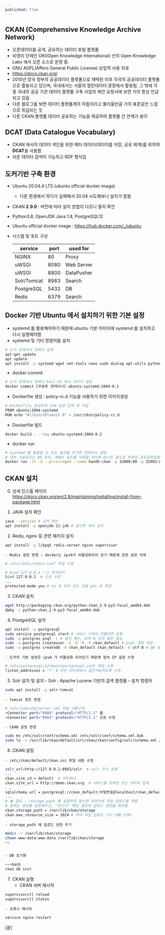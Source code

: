 ```yaml
---
published: true
---
```

## CKAN (Comprehensive Knowledge Archive Network)
  - 오픈데이터를 공개, 공유하는 데이터 포털 플랫폼
  - 비영리 단체인 OKI(Open Knowledge International) 산의 Open Knowledge Labs 에서 오픈 소스로 운영 중. 
  - GNU AGPL(Affero General Public License) 상업적 사용 자유
  - https://docs.ckan.org/
  - 2010년 영국 정부의 공공데이터 플랫폼으로 채택된 이후 각국의 공공데이터 플랫폼으로 활용되고 있으며, 국내에서는 서울의 열린데이터 광장에서 활용됨. 그 밖에 각종 국내의 공공 기관 데이터 플랫폼 구축 사업의 제안 요청서에 보면 거의 항상 언급되고 있음
  - 다른 블로그를 보면 데이터 플랫폼계의 하둡이라고 불리울만큼 거의 표준같은 느낌으로 취급되는 듯
  - 다른 CKAN 플랫폼 데이터 공유하는 기능을 제공하여 플랫폼 간 연계가 용이


## DCAT (Data Catalogue Vocabulary)
  - CKAN 에서의 데이터 색인을 위한 메타 데이터(데이터를 저장, 공유 체계)를 위하여 **DCAT**을 사용함
  - 쉬운 데이터 검색이 가능하고 RDF 형식임


## 도커기반 구축 환경
  - Ubuntu 20.04.4 LTS (ubuntu official docker image)
    - 다른 환경에서 하다가 실패해서 20.04 시도해보니 설치가 잘됨
  - CKAN **2.9.0** : 버전에 따라 설치 방법이 다르니 필히 확인
  - Python3.8, OpenJDK Java 1.8, PostgreSQL12
  - Ubuntu official docker image : https://hub.docker.com/_/ubuntu
  - 시스템 및 포트 구성
   
    |service|port|used for|
    |----|--|---|
    |NGINX|80|Proxy|
    |uWSGI|8080|Web Server|
    |uWSGI|8800|DataPusher|
    |Solr/Tomcat|8983|Search|
    |PostgreSQL|5432|DB|
    |Redis|6379|Search|

## Docker 기반 Ubuntu 에서 설치하기 위한 기본 설정
  - systemd 를 활용해야하기 때문에 ubuntu 기본 이미지에 systemd 를 설치하고 다시 실행해야함
  - systemd 및 기타 명령어들 설치
  
  ~~~bash
  # 도커 컨테이너 안에서 실행
  apt-get update
  apt update
  apt install -y systemd wget net-tools nano sudo dialog apt-utils python3 python3-setuptools libpython3.8
  ~~~
  
  - docker commit
  
  ~~~bash
  # 도커 컨테이너 밖에서 host OS 에서 이미지 생성
  docker commit [우분투 컨테이너] ubuntu-systemd:2004-0.1
  ~~~
  
  - Dockerfile 생성 : policy-rc.d 기능을 사용하기 위한 이미지생성
  
  ~~~bash
  # Dockerfile 생성하여 아래 설정 입력 후 저장
  FROM ubuntu:2004-systemd
  RUN echo "#!/bin/sh\nexit 0" > /usr/sbin/policy-rc.d
  ~~~
  
  - Dockerfile 빌드 
  
  ~~~bash
  docker build . --tag ubuntu-systemd:2004-0.2
  ~~~
  
  - docker run
  
  ~~~bash
  # systemd 를 활용할 수 있는 옵션들 추가한 컨테이너 생성
  # 내부 사용포트는 80 포트, 8983 포트를 사용할 것이며 테스트 용도로 외부로 포트포워딩함
  docker run -it -d --privileged --name handh-ckan -p 32080:80 -p 32983:8983 ubuntu-systemd:2004-0.2 /lib/systemd/systemd
  ~~~

## CKAN 설치
  0. 상세 인스톨 페이지
  https://docs.ckan.org/en/2.8/maintaining/installing/install-from-package.html

  1. JAVA 설치 확인
    
  ~~~bash
  java --version # 설치 확인
  apt install -y openjdk-11-jdk # 없으면 자바 설치
  ~~~

  2. Redis, nginx 등 관련 패키지 설치
  
  ~~~bash
  apt install -y libpq5 redis-server nginx supervisor
  ~~~
  
    - Redis 설정 변경 : docker는 ipv6가 비활성화되어 있기 때문에 관련 설정 삭제
  
  ~~~bash
  # /etc/redis/redis.conf 파일 수정
  
  # bind 127.0.0.1 ::1 주석처리
  bind 127.0.0.1  # 으로 수정
  ...
  protected-mode yes # no 로 되어 있는 것을 yes 로 변경
  ~~~
  
  3. CKAN 설치 
  
  ~~~bash
  wget http://packaging.ckan.org/python-ckan_2.9-py3-focal_amd64.deb
  dpkg -i python-ckan_2.9-py3-focal_amd64.deb
  ~~~
  
  4. PostgreSQL 설치
  
  ~~~bash
  apt install -y postgresql
  sudo service postgresql start # 서비스 시작이 안됐다면 실행
  sudo -u postgres psql -l # 설치 확인, UTF-8 인지 확인 필요
  sudo -u postgres createuser -S -D -R -P ckan_default # psql 계정 생성
  sudo -u postgres createdb -O ckan_default ckan_default -E utf-8 # DB 생성
  ~~~
  
    - 도커의 기본 설정은 ipv6 가 비활성화 되어있기 때문에 접속 IP 설정 수정
  
  ~~~bash
  # /etc/postgresql/12/main/postgresql.conf 파일 수정
  listen_addresses = '*' # 모든 아이피에서 접근가능하도록 수정
  ~~~
  
  
  5. Solr 설치 및 설치
    - Solr : Apache Lucene 기반의 검색 플랫폼
    - 설치 명령어
    
  ~~~bash
  sudo apt install -y solr-tomcat
  ~~~
     
    - tomcat 포트 변경
 
  ~~~bash
  # /etc/tomcat9/server.xml 파일 내용수정
  <Connector port="8080" protocol="HTTP/1.1" 를
  <Connector port="8983" protocol="HTTP/1.1" 으로 수정
  ~~~
 
  
    - CKAN 설정 변경
    
  ~~~bash
  sudo mv /etc/solr/conf/schema.xml /etc/solr/conf/schema.xml.bak
sudo ln -s /usr/lib/ckan/default/src/ckan/ckan/config/solr/schema.xml /etc/solr/conf/schema.xml
  ~~~
  
  6. CKAN 설정
    
    - /etc/ckan/default/ckan.ini 파일 내용 수정
  
  ~~~bash
  solr_url=http://127.0.0.1:8983/solr  # solr 주소 등록
  ...
  ckan.site_id = default  # 아무꺼나
  ckan.site_url = http://demo.ckan.org  # 서비스될 도메인 또는 아이피 입력
  ...
  sqlalchemy.url = postgresql://ckan_default:비밀번호@localhost/ckan_default  # 위에서 생성했던 DB 비밀번호 입력
  ...
  # ★ 중요 : storage_path 를 설정하지 않으면 데이터셋 파일 업로드를 못함
  # 원하는 경로를 설정해주고, "반드시" 해당 경로에 업로드 권한을 줘야함
  ckan.storage_path = /var/lib/ckan/storage
  ckan.max_resource_size = 1024 # 최대 파입 업로드 크기 (MB 단위)
  ~~~
  
    - storage_path 에 업로드 권한 주기
  
  ~~~bash
  mkdir -r /var/lib/ckan/storage
  chown www-data:www-data /var/lib/ckan/storage
  ~~
  
  
  - DB 초기화
  
  ~~~bash
  ckan db init
  ~~~
  
7. CKAN 실행
    - CKAN 서버 재시작
  
  ~~~bash
  supervisorctl reload
  supervisorctl status
  ~~~
  
    - 프록시 재시작
  
  ~~~bash
  service nginx restart
  ~~~

[끝]

